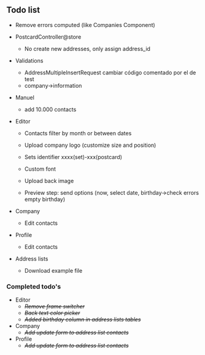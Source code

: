 ## Todo list
- Remove errors computed (like Companies Component)

- PostcardController@store
  - No create new addresses, only assign address_id

- Validations
  - AddressMultipleInsertRequest cambiar código comentado por el de test
  - company->information

- Manuel
  - add 10.000 contacts

- Editor
  - Contacts filter by month or between dates
  - Upload company logo (customize size and position)
  - Sets identifier xxxx(set)-xxx(postcard)
  - Custom font
  - Upload back image

  - Preview step: send options (now, select date, birthday->check errors empty birthday)

- Company
  - Edit contacts

- Profile
  - Edit contacts

- Address lists
  - Download example file


### Completed todo's
- Editor
  - ~~_Remove frame switcher_~~
  - ~~_Back text color picker_~~
  - ~~_Added birthday column in address lists tables_~~
- Company
  - ~~_Add update form to address list contacts_~~
- Profile
  - ~~_Add update form to address list contacts_~~
